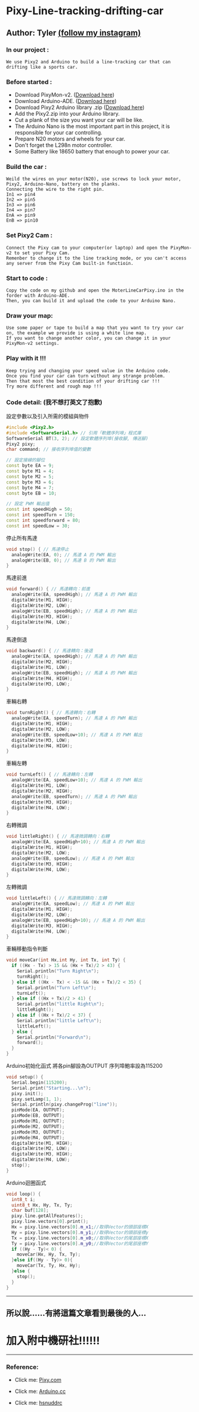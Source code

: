 # Pixy-Line-tracking-drifting-car
## Author: Tyler  <a href='https://www.instagram.com/ktliu1995/'>(follow my instagram)</a>
### In our project :
```
We use Pixy2 and Arduino to build a line-tracking car that can drifting like a sports car.
```

### Before started :
* Download PixyMon-v2.  (<a href = https://github.com/charmedlabs/pixy2/raw/master/releases/pixymon_windows/pixymon_v2_windows-3.0.24.exe>Download here</a>)
* Download Arduino-ADE. (<a href = https://www.arduino.cc/en/software>Download here</a>)
* Download Pixy2 Arduino library .zip (<a href = https://github.com/charmedlabs/pixy2/raw/master/releases/arduino/arduino_pixy2-1.0.3.zip>Download here</a>)
* Add the Pixy2.zip into your Arduino library.
* Cut a plank of the size you want your car will be like.
* The Arduino Nano is the most important part in this project, it is responsible for your car controlling.
* Prepare N20 motors and wheels for your car.
* Don't forget the L298n motor controller.
* Some Battery like 18650 battery that enough to power your car.

### Build the car :
```
Weild the wires on your motor(N20), use screws to lock your motor, Pixy2, Arduino-Nano, battery on the planks.
Connecting the wire to the right pin.
In1 => pin4
In2 => pin5
In3 => pin6
In4 => pin7
EnA => pin9
EnB => pin10
```

### Set Pixy2 Cam :
```
Connect the Pixy cam to your computer(or laptop) and open the PixyMon-v2 to set your Pixy Cam.
Remenber to change it to the line tracking mode, or you can't access any server from the Pixy Cam built-in functioin.
```

### Start to code :
```
Copy the code on my github and open the MoterLineCarPixy.ino in the forder with Arduino-ADE.
Then, you can build it and upload the code to your Arduino Nano.
```

### Draw your map:
```
Use some paper or tape to build a map that you want to try your car on, the example we provide is using a white line map.
If you want to change another color, you can change it in your PixyMon-v2 settings.
```

### Play with it !!!
```
Keep trying and changing your speed value in the Arduino code.
Once you find your car can turn without any strange problem.
Then that most the best condition of your drifting car !!!
Try more different and rough map !!!
```
### Code detail: (我不想打英文了抱歉)
設定參數以及引入所需的模組與物件
```cpp
#include <Pixy2.h>
#include <SoftwareSerial.h> // 引用「軟體序列埠」程式庫
SoftwareSerial BT(3, 2); // 設定軟體序列埠(接收腳, 傳送腳)
Pixy2 pixy;
char command; // 接收序列埠值的變數

// 設定接線的腳位
const byte EA = 9;
const byte M1 = 4;
const byte M2 = 5;
const byte M3 = 6;
const byte M4 = 7;
const byte EB = 10;

// 設定 PWM 輸出值
const int speedHigh = 50;
const int speedTurn = 150;
const int speedforward = 80;
const int speedLow = 30;
```
停止所有馬達
```cpp
void stop() { // 馬達停止
  analogWrite(EA, 0); // 馬達 A 的 PWM 輸出
  analogWrite(EB, 0); // 馬達 B 的 PWM 輸出
}
```
馬達前進
```cpp
void forward() { // 馬達轉向：前進
  analogWrite(EA, speedHigh); // 馬達 A 的 PWM 輸出
  digitalWrite(M1, HIGH);
  digitalWrite(M2, LOW);
  analogWrite(EB, speedHigh); // 馬達 A 的 PWM 輸出
  digitalWrite(M3, HIGH);
  digitalWrite(M4, LOW);
}
```
馬達倒退
```cpp
void backward() { // 馬達轉向：後退
  analogWrite(EA, speedHigh); // 馬達 A 的 PWM 輸出
  digitalWrite(M2, HIGH);
  digitalWrite(M1, LOW);
  analogWrite(EB, speedHigh); // 馬達 A 的 PWM 輸出
  digitalWrite(M4, HIGH);
  digitalWrite(M3, LOW);
}
```
車輛右轉
```cpp
void turnRight() { // 馬達轉向：右轉
  analogWrite(EA, speedTurn); // 馬達 A 的 PWM 輸出
  digitalWrite(M1, HIGH);
  digitalWrite(M2, LOW);
  analogWrite(EB, speedLow+10); // 馬達 A 的 PWM 輸出
  digitalWrite(M3, LOW);
  digitalWrite(M4, HIGH);
}
```
車輛左轉
```cpp
void turnLeft() { // 馬達轉向：左轉
  analogWrite(EA, speedLow+10); // 馬達 A 的 PWM 輸出
  digitalWrite(M1, LOW);
  digitalWrite(M2, HIGH);
  analogWrite(EB, speedTurn); // 馬達 A 的 PWM 輸出
  digitalWrite(M3, HIGH);
  digitalWrite(M4, LOW);
}
```
右轉微調
```cpp
void littleRight() { // 馬達微調轉向：右轉
  analogWrite(EA, speedHigh+10); // 馬達 A 的 PWM 輸出
  digitalWrite(M1, HIGH);
  digitalWrite(M2, LOW);
  analogWrite(EB, speedLow); // 馬達 A 的 PWM 輸出
  digitalWrite(M3, HIGH);
  digitalWrite(M4, LOW);
}
```
左轉微調
```cpp
void littleLeft() { // 馬達微調轉向：左轉
  analogWrite(EA, speedLow); // 馬達 A 的 PWM 輸出
  digitalWrite(M1, HIGH);
  digitalWrite(M2, LOW);
  analogWrite(EB, speedHigh+10); // 馬達 A 的 PWM 輸出
  digitalWrite(M3, HIGH);
  digitalWrite(M4, LOW);
}
```
車輛移動指令判斷
```cpp
void moveCar(int Hx,int Hy, int Tx, int Ty) {
  if ((Hx - Tx) > 15 && (Hx + Tx)/2 > 43) {
    Serial.println("Turn Right\n");
    turnRight();
  } else if ((Hx - Tx) < -15 && (Hx + Tx)/2 < 35) {
    Serial.println("Turn Left\n");
    turnLeft();
  } else if ((Hx + Tx)/2 > 41) {
    Serial.println("little Right\n");
    littleRight();
  } else if ((Hx + Tx)/2 < 37) {
    Serial.println("little Left\n");
    littleLeft();
  } else {
    Serial.println("Forward\n");
    forward();
  }
}
```
Arduino初始化函式
將各pin腳設為OUTPUT
序列埠鮑率設為115200
```cpp
void setup() {
  Serial.begin(115200);
  Serial.print("Starting...\n");
  pixy.init();
  pixy.setLamp(1, 1);
  Serial.println(pixy.changeProg("line"));
  pinMode(EA, OUTPUT);
  pinMode(EB, OUTPUT);
  pinMode(M1, OUTPUT);
  pinMode(M2, OUTPUT);
  pinMode(M3, OUTPUT);
  pinMode(M4, OUTPUT);
  digitalWrite(M1, HIGH);
  digitalWrite(M2, LOW);
  digitalWrite(M3, HIGH);
  digitalWrite(M4, LOW);
  stop();
}
```
Arduino迴圈函式
```cpp
void loop() {
  int8_t i;
  uint8_t Hx, Hy, Tx, Ty;
  char buf[128];
  pixy.line.getAllFeatures();
  pixy.line.vectors[0].print();
  Hx = pixy.line.vectors[0].m_x1;//取得Vector的頭部座標X
  Hy = pixy.line.vectors[0].m_y1;//取得Vector的頭部座標y
  Tx = pixy.line.vectors[0].m_x0;//取得Vector的尾部座標X
  Ty = pixy.line.vectors[0].m_y0;//取得Vector的尾部座標Y
  if ((Hy - Ty)< 0) {
    moveCar(Hx, Hy, Tx, Ty);
  }else if((Hy - Ty)> 0){
    moveCar(Tx, Ty, Hx, Hy);
  }else {
    stop();
  }
}
```
<hr>

## 所以說......有將這篇文章看到最後的人...
# **加入附中機研社!!!!!!**
<hr>

### Reference:
* Click me: <a href='https://pixycam.com/'>Pixy.com</a>

* Click me: <a href='https://www.arduino.cc/'>Arduino.cc</a>
* Click me: <a href='https://www.instagram.com/hsnuddrc_4th/'>hsnuddrc</a>

